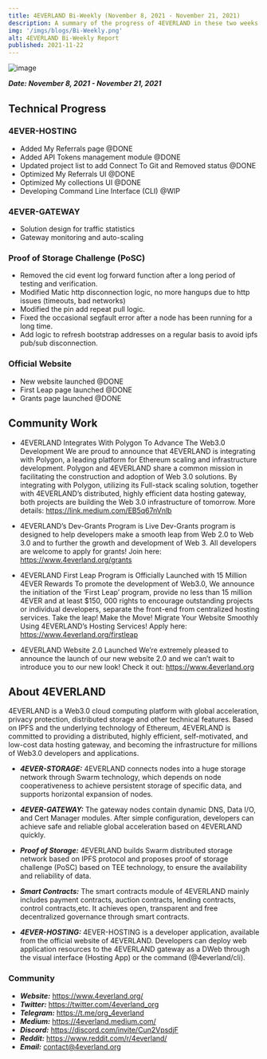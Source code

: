 ```yaml
---
title: 4EVERLAND Bi-Weekly (November 8, 2021 - November 21, 2021)
description: A summary of the progress of 4EVERLAND in these two weeks.
img: '/imgs/blogs/Bi-Weekly.png'
alt: 4EVERLAND Bi-Weekly Report
published: 2021-11-22
---
```


![image](/imgs/blogs/Bi-Weekly.png)

***Date: November 8, 2021 - November 21, 2021***

## Technical Progress

### 4EVER-HOSTING
- Added My Referrals page @DONE
- Added API Tokens management module @DONE
- Updated project list to add Connect To Git and Removed status @DONE
- Optimized My Referrals UI @DONE
- Optimized My collections UI @DONE
- Developing Command Line Interface (CLI) @WIP

### 4EVER-GATEWAY
- Solution design for traffic statistics
- Gateway monitoring and auto-scaling

### Proof of Storage Challenge (PoSC)
- Removed the cid event log forward function after a long period of testing and verification.
- Modified Matic http disconnection logic, no more hangups due to http issues (timeouts, bad networks)
- Modified the pin add repeat pull logic.
- Fixed the occasional segfault error after a node has been running for a long time.
- Add logic to refresh bootstrap addresses on a regular basis to avoid ipfs pub/sub disconnection.

### Official Website
- New website launched @DONE
- First Leap page launched @DONE
- Grants page launched @DONE

## Community Work

- 4EVERLAND Integrates With Polygon To Advance The Web3.0 Development
We are proud to announce that 4EVERLAND is integrating with Polygon, a leading platform for Ethereum scaling and infrastructure development. Polygon and 4EVERLAND share a common mission in facilitating the construction and adoption of Web 3.0 solutions. By integrating with Polygon, utilizing its Full-stack scaling solution, together with 4EVERLAND’s distributed, highly efficient data hosting gateway, both projects are building the Web 3.0 infrastructure of tomorrow. More details: https://link.medium.com/EB5q67nVnlb

- 4EVERLAND’s Dev-Grants Program is Live
Dev-Grants program is designed to help developers make a smooth leap from Web 2.0 to Web 3.0 and to further the growth and development of Web 3. All developers are welcome to apply for grants! Join here: https://www.4everland.org/grants

- 4EVERLAND First Leap Program is Officially Launched with 15 Million 4EVER Rewards
To promote the development of Web3.0, We announce the initiation of the ‘First Leap’ program, provide no less than 15 million 4EVER and at least $150, 000 rights to encourage outstanding projects or individual developers, separate the front-end from centralized hosting services. Take the leap! Make the Move! Migrate Your Website Smoothly Using 4EVERLAND’s Hosting Services! Apply here: https://www.4everland.org/firstleap

- 4EVERLAND Website 2.0 Launched
We’re extremely pleased to announce the launch of our new website 2.0 and we can’t wait to introduce you to our new look! Check it out: https://www.4everland.org

## About 4EVERLAND

4EVERLAND is a Web3.0 cloud computing platform with global acceleration, privacy protection, distributed storage and other technical features. Based on IPFS and the underlying technology of Ethereum, 4EVERLAND is committed to providing a distributed, highly efficient, self-motivated, and low-cost data hosting gateway, and becoming the infrastructure for millions of Web3.0 developers and applications.

- ***4EVER-STORAGE:*** 4EVERLAND connects nodes into a huge storage network through Swarm technology, which depends on node cooperativeness to achieve persistent storage of specific data, and supports horizontal expansion of nodes.

- ***4EVER-GATEWAY:*** The gateway nodes contain dynamic DNS, Data I/O, and Cert Manager modules. After simple configuration, developers can achieve safe and reliable global acceleration based on 4EVERLAND quickly.

- ***Proof of Storage:*** 4EVERLAND builds Swarm distributed storage network based on IPFS protocol and proposes proof of storage challenge (PoSC) based on TEE technology, to ensure the availability and reliability of data.

- ***Smart Contracts:*** The smart contracts module of 4EVERLAND mainly includes payment contracts, auction contracts, lending contracts, control contracts,etc. It achieves open, transparent and free decentralized governance through smart contracts.

- ***4EVER-HOSTING:*** 4EVER-HOSTING is a developer application, available from the official website of 4EVERLAND. Developers can deploy web application resources to the 4EVERLAND gateway as a DWeb through the visual interface (Hosting App) or the command (@4everland/cli). 

### Community
- ***Website:*** https://www.4everland.org/ 
- ***Twitter:*** https://twitter.com/4everland_org 
- ***Telegram:*** https://t.me/org_4everland 
- ***Medium:*** https://4everland.medium.com/ 
- ***Discord:*** https://discord.com/invite/Cun2VpsdjF
- ***Reddit:*** https://www.reddit.com/r/4everland/
- ***Email:*** contact@4everland.org